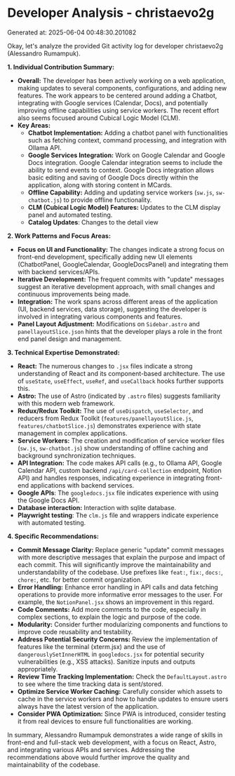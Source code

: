 # Developer Analysis - christaevo2g
Generated at: 2025-06-04 00:48:30.201082

Okay, let's analyze the provided Git activity log for developer christaevo2g (Alessandro Rumampuk).

**1. Individual Contribution Summary:**

*   **Overall:**  The developer has been actively working on a web application, making updates to several components, configurations, and adding new features.  The work appears to be centered around adding a Chatbot, integrating with Google services (Calendar, Docs), and potentially improving offline capabilities using service workers. The recent effort also seems focused around Cubical Logic Model (CLM).
*   **Key Areas:**
    *   **Chatbot Implementation:**  Adding a chatbot panel with functionalities such as fetching context, command processing, and integration with Ollama API.
    *   **Google Services Integration:** Work on Google Calendar and Google Docs integration. Google Calendar integration seems to include the ability to send events to context. Google Docs integration allows basic editing and saving of Google Docs directly within the application, along with storing content in MCards.
    *   **Offline Capability:**  Adding and updating service workers (`sw.js`, `sw-chatbot.js`) to provide offline functionality.
    *   **CLM (Cubical Logic Model) Features:** Updates to the CLM display panel and automated testing.
    *   **Catalog Updates**: Changes to the detail view

**2. Work Patterns and Focus Areas:**

*   **Focus on UI and Functionality:** The changes indicate a strong focus on front-end development, specifically adding new UI elements (ChatbotPanel, GoogleCalendar, GoogleDocsPanel) and integrating them with backend services/APIs.
*   **Iterative Development:** The frequent commits with "update" messages suggest an iterative development approach, with small changes and continuous improvements being made.
*   **Integration:**  The work spans across different areas of the application (UI, backend services, data storage), suggesting the developer is involved in integrating various components and features.
*   **Panel Layout Adjustment:** Modifications on `Sidebar.astro` and `panellayoutSlice.json` hints that the developer plays a role in the front end panel design and management.

**3. Technical Expertise Demonstrated:**

*   **React:** The numerous changes to `.jsx` files indicate a strong understanding of React and its component-based architecture. The use of `useState`, `useEffect`, `useRef`, and `useCallback` hooks further supports this.
*   **Astro:** The use of Astro (indicated by `.astro` files) suggests familiarity with this modern web framework.
*   **Redux/Redux Toolkit:** The use of `useDispatch`, `useSelector`, and reducers from Redux Toolkit (`features/panellayoutSlice.js`, `features/chatbotSlice.js`) demonstrates experience with state management in complex applications.
*   **Service Workers:** The creation and modification of service worker files (`sw.js`, `sw-chatbot.js`) show understanding of offline caching and background synchronization techniques.
*   **API Integration:**  The code makes API calls (e.g., to Ollama API, Google Calendar API, custom backend `/api/card-collection` endpoint, Notion API) and handles responses, indicating experience in integrating front-end applications with backend services.
*   **Google APIs**: The `googledocs.jsx` file indicates experience with using the Google Docs API.
*   **Database interaction:** Interaction with sqlite database.
*   **Playwright testing**: The `clm.js` file and wrappers indicate experience with automated testing.

**4. Specific Recommendations:**

*   **Commit Message Clarity:**  Replace generic "update" commit messages with more descriptive messages that explain the purpose and impact of each commit.  This will significantly improve the maintainability and understandability of the codebase.  Use prefixes like `feat:`, `fix:`, `docs:`, `chore:`, etc. for better commit organization.
*   **Error Handling:** Enhance error handling in API calls and data fetching operations to provide more informative error messages to the user. For example, the `NotionPanel.jsx` shows an improvement in this regard.
*   **Code Comments:** Add more comments to the code, especially in complex sections, to explain the logic and purpose of the code.
*   **Modularity:** Consider further modularizing components and functions to improve code reusability and testability.
*   **Address Potential Security Concerns:**  Review the implementation of features like the terminal (xterm.jsx) and the use of `dangerouslySetInnerHTML` in `googledocs.jsx` for potential security vulnerabilities (e.g., XSS attacks). Sanitize inputs and outputs appropriately.
*   **Review Time Tracking Implementation:** Check the `DefaultLayout.astro` to see where the time tracking data is sent/stored.
*   **Optimize Service Worker Caching:**  Carefully consider which assets to cache in the service workers and how to handle updates to ensure users always have the latest version of the application.
*   **Consider PWA Optimization:** Since PWA is introduced, consider testing it from real devices to ensure full functionalities are working.

In summary, Alessandro Rumampuk demonstrates a wide range of skills in front-end and full-stack web development, with a focus on React, Astro, and integrating various APIs and services. Addressing the recommendations above would further improve the quality and maintainability of the codebase.
